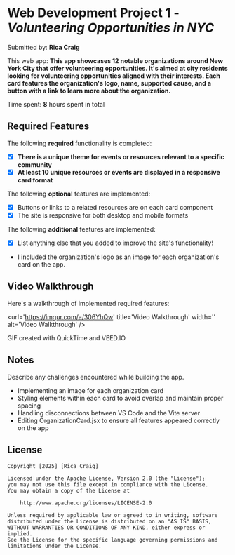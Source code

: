 # Web Development Project 1 - *Volunteering Opportunities in NYC*

Submitted by: **Rica Craig**

This web app: **This app showcases 12 notable organizations around New York City that offer volunteering opportunities. It's aimed at city residents looking for volunteering opportunities aligned with their interests. Each card features the organization's logo, name, supported cause, and a button with a link to learn more about the organization.**

Time spent: **8** hours spent in total

## Required Features

The following **required** functionality is completed:

- [x] **There is a unique theme for events or resources relevant to a specific community**
- [x] **At least 10 unique resources or events are displayed in a responsive card format**

The following **optional** features are implemented:

- [x] Buttons or links to a related resources are on each card component
- [x] The site is responsive for both desktop and mobile formats

The following **additional** features are implemented:

* [x] List anything else that you added to improve the site's functionality!
- I included the organization's logo as an image for each organization's card on the app.

## Video Walkthrough

Here's a walkthrough of implemented required features:

<url='https://imgur.com/a/306YhQw' title='Video Walkthrough' width='' alt='Video Walkthrough' />

<!-- Replace this with whatever GIF tool you used! -->
GIF created with QuickTime and VEED.IO 
<!-- Recommended tools:
[Kap](https://getkap.co/) for macOS
[ScreenToGif](https://www.screentogif.com/) for Windows
[peek](https://github.com/phw/peek) for Linux. -->

## Notes

Describe any challenges encountered while building the app.
- Implementing an image for each organization card
- Styling elements within each card to avoid overlap and maintain proper spacing
- Handling disconnections between VS Code and the Vite server
- Editing OrganizationCard.jsx to ensure all features appeared correctly on the app

## License

    Copyright [2025] [Rica Craig]

    Licensed under the Apache License, Version 2.0 (the "License");
    you may not use this file except in compliance with the License.
    You may obtain a copy of the License at

        http://www.apache.org/licenses/LICENSE-2.0

    Unless required by applicable law or agreed to in writing, software
    distributed under the License is distributed on an "AS IS" BASIS,
    WITHOUT WARRANTIES OR CONDITIONS OF ANY KIND, either express or implied.
    See the License for the specific language governing permissions and
    limitations under the License.
